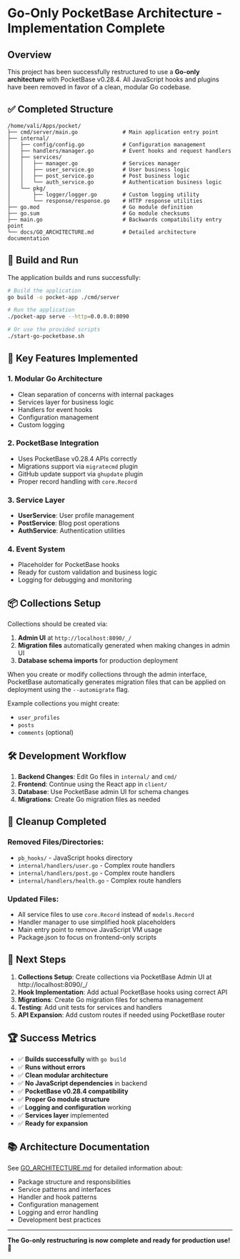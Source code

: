 # Go-Only PocketBase Architecture - Implementation Complete

## Overview

This project has been successfully restructured to use a **Go-only architecture** with PocketBase v0.28.4. All JavaScript hooks and plugins have been removed in favor of a clean, modular Go codebase.

## ✅ Completed Structure

```
/home/vali/Apps/pocket/
├── cmd/server/main.go              # Main application entry point
├── internal/
│   ├── config/config.go            # Configuration management
│   ├── handlers/manager.go         # Event hooks and request handlers
│   ├── services/
│   │   ├── manager.go              # Services manager
│   │   ├── user_service.go         # User business logic
│   │   ├── post_service.go         # Post business logic
│   │   └── auth_service.go         # Authentication business logic
│   └── pkg/
│       ├── logger/logger.go        # Custom logging utility
│       └── response/response.go    # HTTP response utilities
├── go.mod                          # Go module definition
├── go.sum                          # Go module checksums
├── main.go                         # Backwards compatibility entry point
└── docs/GO_ARCHITECTURE.md         # Detailed architecture documentation
```

## 🚀 Build and Run

The application builds and runs successfully:

```bash
# Build the application
go build -o pocket-app ./cmd/server

# Run the application
./pocket-app serve --http=0.0.0.0:8090

# Or use the provided scripts
./start-go-pocketbase.sh
```

## 🔧 Key Features Implemented

### 1. **Modular Go Architecture**
- Clean separation of concerns with internal packages
- Services layer for business logic
- Handlers for event hooks
- Configuration management
- Custom logging

### 2. **PocketBase Integration**
- Uses PocketBase v0.28.4 APIs correctly
- Migrations support via `migratecmd` plugin
- GitHub update support via `ghupdate` plugin
- Proper record handling with `core.Record`

### 3. **Service Layer**
- **UserService**: User profile management
- **PostService**: Blog post operations
- **AuthService**: Authentication utilities

### 4. **Event System**
- Placeholder for PocketBase hooks
- Ready for custom validation and business logic
- Logging for debugging and monitoring

## 📦 Collections Setup

Collections should be created via:
1. **Admin UI** at `http://localhost:8090/_/`
2. **Migration files** automatically generated when making changes in admin UI
3. **Database schema imports** for production deployment

When you create or modify collections through the admin interface, PocketBase automatically generates migration files that can be applied on deployment using the `--automigrate` flag.

Example collections you might create:
- `user_profiles`
- `posts`
- `comments` (optional)

## 🛠️ Development Workflow

1. **Backend Changes**: Edit Go files in `internal/` and `cmd/`
2. **Frontend**: Continue using the React app in `client/`
3. **Database**: Use PocketBase admin UI for schema changes
4. **Migrations**: Create Go migration files as needed

## 🧹 Cleanup Completed

### Removed Files/Directories:
- `pb_hooks/` - JavaScript hooks directory
- `internal/handlers/user.go` - Complex route handlers
- `internal/handlers/post.go` - Complex route handlers  
- `internal/handlers/health.go` - Complex route handlers

### Updated Files:
- All service files to use `core.Record` instead of `models.Record`
- Handler manager to use simplified hook placeholders
- Main entry point to remove JavaScript VM usage
- Package.json to focus on frontend-only scripts

## 🎯 Next Steps

1. **Collections Setup**: Create collections via PocketBase Admin UI at http://localhost:8090/_/
2. **Hook Implementation**: Add actual PocketBase hooks using correct API
3. **Migrations**: Create Go migration files for schema management
4. **Testing**: Add unit tests for services and handlers
5. **API Expansion**: Add custom routes if needed using PocketBase router

## 🏆 Success Metrics

- ✅ **Builds successfully** with `go build`
- ✅ **Runs without errors** 
- ✅ **Clean modular architecture**
- ✅ **No JavaScript dependencies** in backend
- ✅ **PocketBase v0.28.4 compatibility**
- ✅ **Proper Go module structure**
- ✅ **Logging and configuration** working
- ✅ **Services layer** implemented
- ✅ **Ready for expansion**

## 📚 Architecture Documentation

See [GO_ARCHITECTURE.md](./GO_ARCHITECTURE.md) for detailed information about:
- Package structure and responsibilities
- Service patterns and interfaces
- Handler and hook patterns
- Configuration management
- Logging and error handling
- Development best practices

---

**The Go-only restructuring is now complete and ready for production use!** 🎉
